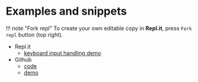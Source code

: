 # Examples and snippets

!!! note "Fork repl"
    To create your own editable copy in **Repl.it**, press `Fork repl` button (top right).

* Repl.it
    * <a href="https://replit.com/@KostiantynRuden/Input-handling-demo" target="_blank">keyboard input handling demo</a>
* Github
    * <a href="https://github.com/ConstantineRudenko/For-students" target="_blank">code</a>
    * <a href="https://constantinerudenko.github.io/For-students/" target="_blank">demo</a>
